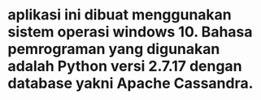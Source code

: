 # aplikasi ini dibuat menggunakan sistem operasi windows 10. Bahasa pemrograman yang digunakan adalah Python versi 2.7.17 dengan database yakni Apache Cassandra.

